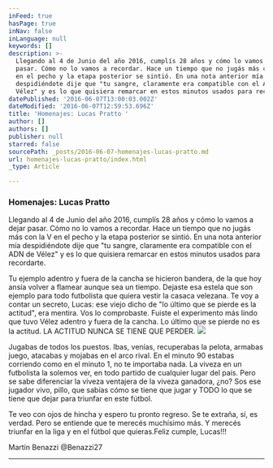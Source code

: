```yaml
---
inFeed: true
hasPage: true
inNav: false
inLanguage: null
keywords: []
description: >-
  Llegando al 4 de Junio del año 2016, cumplís 28 años y cómo lo vamos a dejar
  pasar. Cómo no lo vamos a recordar. Hace un tiempo que no jugás más con la V
  en el pecho y la etapa posterior se sintió. En una nota anterior mía
  despidiéndote dije que "tu sangre, claramente era compatible con el ADN de
  Vélez" y es lo que quisiera remarcar en estos minutos usados para recordarte. 
datePublished: '2016-06-07T13:00:03.002Z'
dateModified: '2016-06-07T12:59:53.696Z'
title: 'Homenajes: Lucas Pratto '
author: []
authors: []
publisher: null
starred: false
sourcePath: _posts/2016-06-07-homenajes-lucas-pratto.md
url: homenajes-lucas-pratto/index.html
_type: Article

---
```

### Homenajes: Lucas Pratto

Llegando al 4 de Junio del año 2016, cumplís 28 años y cómo lo vamos a dejar pasar. Cómo no lo vamos a recordar. Hace un tiempo que no jugás más con la V en el pecho y la etapa posterior se sintió. En una nota anterior mía despidiéndote dije que "tu sangre, claramente era compatible con el ADN de Vélez" y es lo que quisiera remarcar en estos minutos usados para recordarte. 

Tu ejemplo adentro y fuera de la cancha se hicieron bandera, de la que hoy ansía volver a flamear aunque sea un tiempo. Dejaste esa estela que son ejemplo para todo futbolista que quiera vestir la casaca velezana. Te voy a contar un secreto, Lucas: ese viejo dicho de "lo último que se pierde es la actitud", era mentira. Vos lo comprobaste. Fuiste el experimento más lindo que tuvo Vélez adentro y fuera de la cancha. Lo último que se pierde no es la actitud. LA ACTITUD NUNCA SE TIENE QUE PERDER.
![](https://the-grid-user-content.s3-us-west-2.amazonaws.com/a8335d92-8fa6-4729-b147-a16261fe35cc.jpg)

Jugabas de todos los puestos. Ibas, venías, recuperabas la pelota, armabas juego, atacabas y mojabas en el arco rival. En el minuto 90 estabas corriendo como en el minuto 1, no te importaba nada. La viveza en un futbolista la solemos ver, en todo partido de cualquier lugar del país. Pero se sabe diferenciar la viveza ventajera de la viveza ganadora, ¿no? Sos ese jugador vivo, pillo, que sabías cómo se tiene que jugar y TODO lo que se tiene que dejar para triunfar en este fútbol. 

Te veo con ojos de hincha y espero tu pronto regreso. Se te extraña, sí, es verdad. Pero se entiende que te merecés muchísimo más. Y merecés triunfar en la liga y en el fútbol que quieras.Feliz cumple, Lucas!!!

Martín Benazzi @Benazzi27

********